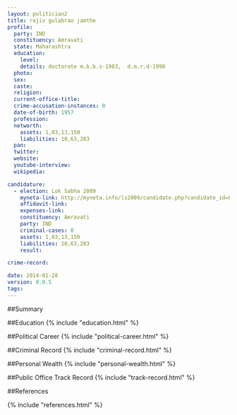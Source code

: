 ```yaml
---
layout: politician2
title: rajiv gulabrao jamthe
profile: 
  party: IND
  constituency: Amravati
  state: Maharashtra
  education: 
    level: 
    details: doctorate m.b.b.s-1983,  d.m.r.d-1998
  photo: 
  sex: 
  caste: 
  religion: 
  current-office-title: 
  crime-accusation-instances: 0
  date-of-birth: 1957
  profession: 
  networth: 
    assets: 1,03,13,150
    liabilities: 10,63,283
  pan: 
  twitter: 
  website: 
  youtube-interview: 
  wikipedia: 

candidature: 
  - election: Lok Sabha 2009
    myneta-link: http://myneta.info/ls2009/candidate.php?candidate_id=802
    affidavit-link: 
    expenses-link: 
    constituency: Amravati 
    party: IND
    criminal-cases: 0
    assets: 1,03,13,150
    liabilities: 10,63,283
    result:  

crime-record: 

date: 2014-01-28
version: 0.0.5
tags: 
---
```

##Summary


##Education
{% include "education.html" %}


##Political Career
{% include "political-career.html" %}


##Criminal Record
{% include "criminal-record.html" %}


##Personal Wealth
{% include "personal-wealth.html" %}


##Public Office Track Record
{% include "track-record.html" %}


##References


{% include "references.html" %}